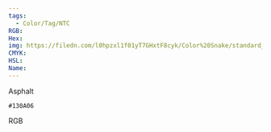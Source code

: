 ```yaml
---
tags:
  - Color/Tag/NTC
RGB:
Hex:
img: https://filedn.com/l0hpzxl1f01yT7GHxtF8cyk/Color%20Snake/standard_csv_to_svg//130A06.svg
CMYK:
HSL:
Name:
---
```

Asphalt
```palette
#130A06
```
RGB
